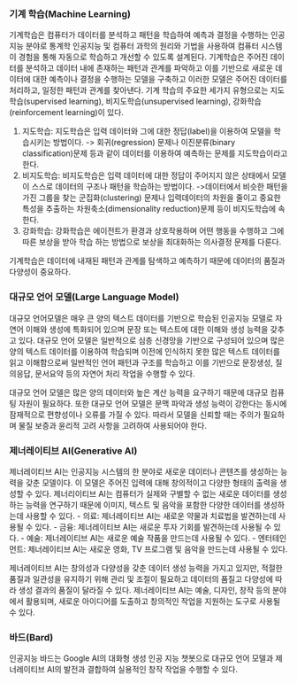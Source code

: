 ### 기계 학습(Machine Learning)
기계학습은 컴퓨터가 데이터를 분석하고 패턴을 학습하여 예측과 결정을 수행하는 인공지능 분야로 
통계학 인공지능 및 컴퓨터 과학의 원리와 기법을 사용하여 컴퓨터 시스템이 경험을 통해 자동으로 학습하고
개선할 수 있도록 설계된다. 
기계학습은 주어진 데이터를 분석하고 데이터 내에 존재하는 패턴과 관계를 파악하고 이를 기반으로 새로운
데이터에 대한 예측이나 결정을 수행하는 모델을 구축하고 이러한 모델은 주어진 데이터를 처리하고, 일정한 
패턴과 관계를 찾아낸다.
기계 학습의 주요한 세가지 유형으로는 지도학습(supervised learning), 비지도학습(unsupervised learning), 
강화학습(reinforcement learning)이 있다.
1. 지도학습: 지도학습은 입력 데이터와 그에 대한 정답(label)을 이용하여 모델을 학습시키는 방법이다.
       -> 회귀(regression) 문제나 이진분류(binary classification)문제 등과 같이 데이터를 이용하여 예측하는 문제를 지도학습이라고 한다.
2. 비지도학습: 비지도학습은 입력 데이터에 대한 정답이 주어지지 않은 상태에서 모델이 스스로 데이터의 
구조나 패턴을 학습하는 방법이다.
       ->데이터에서 비슷한 패턴을 가진 그룹을 찾는 군집화(clustering) 문제나 입력데이터의 차원을 줄이고 중요한 특성을 추출하는 차원축소(dimensionality reduction)문제 등이 비지도학습에 속한다.
3. 강화학습: 강화학습은 에이전트가 환경과 상호작용하며 어떤 행동을 수행하고 그에 따른 보상을 받아 학습
하는 방법으로 보상을 최대화하는 의사결정 문제를 다룬다.
       
기계학습은 데이터에 내재된 패턴과 관계를 탐색하고 예측하기 때문에 데이터의 품질과 다양성이 중요하다.

### 대규모 언어 모델(Large Language Model)
대규모 언어모델은 매우 큰 양의 텍스트 데이터를 기반으로 학습된 인공지능 모델로 자연어 이해와 생성에
특화되어 있으며 문장 또는 텍스트에 대한 이해와 생성 능력을 갖추고 있다.
대규모 언어 모델은 일반적으로 심층 신경망을 기반으로 구성되어 있으며 많은 양의 텍스트 데이터를 
이용하여 학습되며 이전에 인식하지 못한 많은 텍스트 데이터를 읽고 이해함으로써 일반적인 언어 패턴과
구조를 학습하고 이를 기반으로 문장생성, 질의응답, 문서요약 등의 자연어 처리 작업을 수행할 수 있다.

대규모 언어 모델은 많은 양의 데이터와 높은 계산 능력을 요구하기 때문에 대규모 컴퓨팅 자원이 필요하다.
또한 대규모 언어 모델은 문맥 파악과 생성 능력이 강한다는 동시에 잠재적으로 편향성이나 오류를 가질 수 
있다. 따라서 모델을 신뢰할 때는 주의가 필요하며 물질 보증과 윤리적 고려 사항을 고려하여 사용되어야
한다.

### 제너레이티브 AI(Generative AI)
제너레이티브 AI는 인공지능 시스템의 한 분야로 새로운 데이터나 콘텐츠를 생성하는 능력을 갖춘 모델이다.
이 모델은 주어진 입력에 대해 창의적이고 다양한 형태의 출력을 생성할 수 있다.
제너리이티브 AI는 컴퓨터가 실제와 구별할 수 없는 새로운 데이터를 생성하는 능력을 연구하기 때문에
이미지, 텍스트 및 음악을 포함한 다양한 데이터를 생성하는데 사용할 수 있다.
     - 의료: 제너레이티브 AI는 새로운 약물과 치료법을 발견하는데 사용될 수 있다.
     - 금융: 제너레이티브 AI는 새로운 투자 기회를 발견하는데 사용될 수 있다.
     - 예술: 제너레이티브 AI는 새로운 예술 작품을 만드는데 사용될 수 있다.
     - 엔터테인먼트: 제너레이티브 AI는 새로운 영화, TV 프로그램 및 음악을 만드는데 사용될 수 있다.

제너레이티브 AI는 창의성과 다양성을 갖춘 데이터 생성 능력을 가지고 있지만, 적절한 품질과 일관성을 
유지하기 위해 관리 및 조절이 필요하고 데이터의 품질고 다양성에 따라 생성 결과의 품질이 달라질 수
있다.
제너레이티브 AI는 예술, 디자인, 창작 등의 분야에서 활용되며, 새로운 아이디어를 도출하고 창의적인 
작업을 지원하는 도구로 사용될 수 있다.

### 바드(Bard)
인공지능 바드는 Google AI의 대화형 생성 인공 지능 챗봇으로 대규모 언어 모델과 제너레이티브 AI의 
발전과 결합하여 실용적인 창작 작업을 수행할 수 있다.
